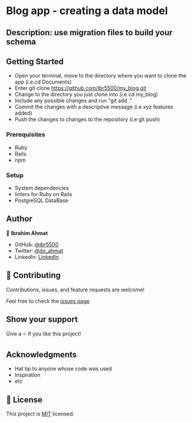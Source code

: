 # Blog app - creating a data model

## Description: use migration files to build your schema

## Getting Started

- Open your terminal, move to the directory where you want to clone the app (i.e cd Documents)
- Enter git clone <https://github.com/ibr5500/my_blog.git>
- Change to the directory you just clone into (i.e cd my_blog)
- Include any possible changes and run "git add ."
- Commit the changes with a descriptive message (i.e xyz features added)
- Push the changes to changes to the repository (i.e git push)

### Prerequisites

- Ruby
- Rails
- npm

### Setup

- System dependencies
- linters for Ruby on Rails
- PostgreSQL DataBase

## Author

👤 **Ibrahim Ahmat**

- GitHub: [@ibr5500](https://github.com/ibr5500)
- Twitter: [@ibr_ahmat](https://twitter.com/ibr_ahmat)
- LinkedIn: [LinkedIn](https://www.linkedin.com/in/ibrahim-ahmat/)

## 🤝 Contributing

Contributions, issues, and feature requests are welcome!

Feel free to check the [issues page](../../issues/).

## Show your support

Give a ⭐️ if you like this project!

## Acknowledgments

- Hat tip to anyone whose code was used
- Inspiration
- etc

## 📝 License

This project is [MIT](./LICENSE) licensed.
